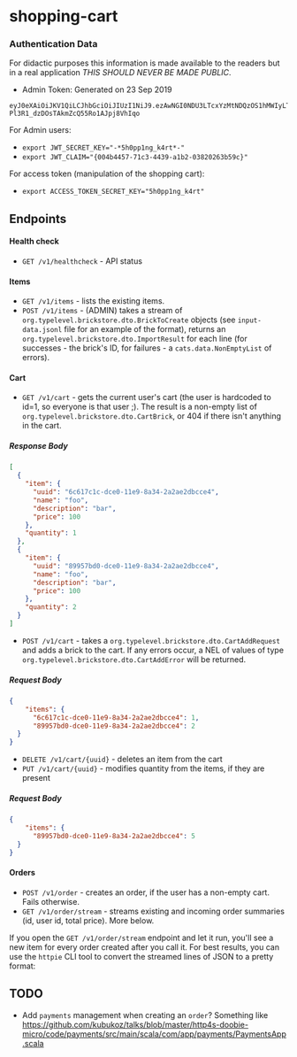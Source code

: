 shopping-cart
=============

### Authentication Data

For didactic purposes this information is made available to the readers but in a real application *THIS SHOULD NEVER BE MADE PUBLIC*.

- Admin Token: Generated on 23 Sep 2019

```
eyJ0eXAiOiJKV1QiLCJhbGciOiJIUzI1NiJ9.ezAwNGI0NDU3LTcxYzMtNDQzOS1hMWIyLTAzODIwMjYzYjU5Y30.DexPAjHfp-Pl3R1_dzDOsTAkmZcQ55Ro1AJpj8VhIqo
```

For Admin users:

- `export JWT_SECRET_KEY="-*5h0pp1ng_k4rt*-"`
- `export JWT_CLAIM="{004b4457-71c3-4439-a1b2-03820263b59c}"`

For access token (manipulation of the shopping cart):

- `export ACCESS_TOKEN_SECRET_KEY="5h0pp1ng_k4rt"`

## Endpoints

#### Health check

- `GET /v1/healthcheck` - API status

#### Items

- `GET /v1/items` - lists the existing items.
- `POST /v1/items` - (ADMIN) takes a stream of `org.typelevel.brickstore.dto.BrickToCreate` objects
(see `input-data.jsonl` file for an example of the format), returns an `org.typelevel.brickstore.dto.ImportResult`
for each line (for successes - the brick's ID, for failures - a `cats.data.NonEmptyList` of errors).

#### Cart

- `GET /v1/cart` - gets the current user's cart (the user is hardcoded to id=1, so everyone is that user ;).
The result is a non-empty list of `org.typelevel.brickstore.dto.CartBrick`, or 404 if there isn't anything in the cart.

##### Response Body

```json
[
  {
    "item": {
      "uuid": "6c617c1c-dce0-11e9-8a34-2a2ae2dbcce4",
      "name": "foo",
      "description": "bar",
      "price": 100
    },
    "quantity": 1
  },
  {
    "item": {
      "uuid": "89957bd0-dce0-11e9-8a34-2a2ae2dbcce4",
      "name": "foo",
      "description": "bar",
      "price": 100
    },
    "quantity": 2
  }
]
```

- `POST /v1/cart` - takes a `org.typelevel.brickstore.dto.CartAddRequest` and adds a brick to the cart.
If any errors occur, a NEL of values of type `org.typelevel.brickstore.dto.CartAddError` will be returned.

##### Request Body

```json
{
	"items": {
	  "6c617c1c-dce0-11e9-8a34-2a2ae2dbcce4": 1,
	  "89957bd0-dce0-11e9-8a34-2a2ae2dbcce4": 2
  }
}
```

- `DELETE /v1/cart/{uuid}` - deletes an item from the cart
- `PUT /v1/cart/{uuid}` - modifies quantity from the items, if they are present

##### Request Body

```json
{
	"items": {
	  "89957bd0-dce0-11e9-8a34-2a2ae2dbcce4": 5
  }
}
```


#### Orders

- `POST /v1/order` - creates an order, if the user has a non-empty cart. Fails otherwise.
- `GET /v1/order/stream` - streams existing and incoming order summaries (id, user id, total price). More below.

If you open the `GET /v1/order/stream` endpoint and let it run, you'll see a new item for every order
created after you call it. For best results, you can use the `httpie` CLI tool to convert the streamed lines of JSON
to a pretty format:

## TODO

- Add `payments` management when creating an `order`? Something like https://github.com/kubukoz/talks/blob/master/http4s-doobie-micro/code/payments/src/main/scala/com/app/payments/PaymentsApp.scala

